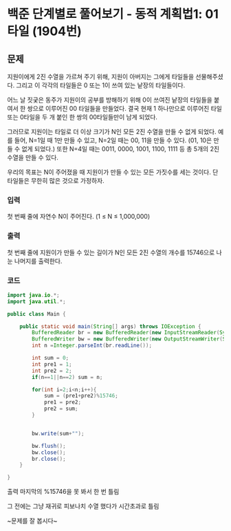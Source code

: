 # 백준 단계별로 풀어보기 - 동적 계획법1: 01타일 (1904번)
## 문제
지원이에게 2진 수열을 가르쳐 주기 위해, 지원이 아버지는 그에게 타일들을 선물해주셨다. 그리고 이 각각의 타일들은 0 또는 1이 쓰여 있는 낱장의 타일들이다.

어느 날 짓궂은 동주가 지원이의 공부를 방해하기 위해 0이 쓰여진 낱장의 타일들을 붙여서 한 쌍으로 이루어진 00 타일들을 만들었다. 결국 현재 1 하나만으로 이루어진 타일 또는 0타일을 두 개 붙인 한 쌍의 00타일들만이 남게 되었다.

그러므로 지원이는 타일로 더 이상 크기가 N인 모든 2진 수열을 만들 수 없게 되었다. 예를 들어, N=1일 때 1만 만들 수 있고, N=2일 때는 00, 11을 만들 수 있다. (01, 10은 만들 수 없게 되었다.) 또한 N=4일 때는 0011, 0000, 1001, 1100, 1111 등 총 5개의 2진 수열을 만들 수 있다.

우리의 목표는 N이 주어졌을 때 지원이가 만들 수 있는 모든 가짓수를 세는 것이다. 단 타일들은 무한히 많은 것으로 가정하자.

### 입력
첫 번째 줄에 자연수 N이 주어진다. (1 ≤ N ≤ 1,000,000)

### 출력
첫 번째 줄에 지원이가 만들 수 있는 길이가 N인 모든 2진 수열의 개수를 15746으로 나눈 나머지를 출력한다.

### 코드

```java
import java.io.*;
import java.util.*;

public class Main {

    public static void main(String[] args) throws IOException {
        BufferedReader br = new BufferedReader(new InputStreamReader(System.in));
        BufferedWriter bw = new BufferedWriter(new OutputStreamWriter(System.out));
        int n =Integer.parseInt(br.readLine());

        int sum = 0;
        int pre1 = 1;
        int pre2 = 2;
        if(n==1||n==2) sum = n;

        for(int i=2;i<n;i++){
            sum = (pre1+pre2)%15746;
            pre1 = pre2;
            pre2 = sum;
        }


        bw.write(sum+"");

        bw.flush();
        bw.close();
        br.close();
    }

}
```
출력 마지막의 %15746을 못 봐서 한 번 틀림

그 전에는 그냥 재귀로 피보나치 수열 했다가 시간초과로 틀림 

~문제를 잘 봅시다~
